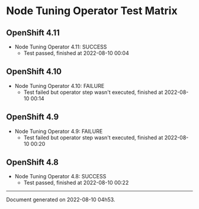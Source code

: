 
Node Tuning Operator Test Matrix
================================

OpenShift 4.11
--------------



* Node Tuning Operator 4.11: SUCCESS
  - Test passed, finished at 2022-08-10 00:04






OpenShift 4.10
--------------



* Node Tuning Operator 4.10: FAILURE
  - Test failed but operator step wasn't executed, finished at 2022-08-10 00:14






OpenShift 4.9
-------------



* Node Tuning Operator 4.9: FAILURE
  - Test failed but operator step wasn't executed, finished at 2022-08-10 00:20






OpenShift 4.8
-------------



* Node Tuning Operator 4.8: SUCCESS
  - Test passed, finished at 2022-08-10 00:22






---
Document generated on 2022-08-10 04h53.

